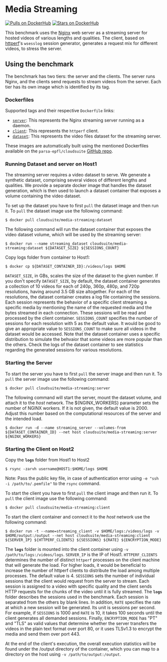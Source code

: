 # Media Streaming

[![Pulls on DockerHub][dhpulls]][dhrepo]
[![Stars on DockerHub][dhstars]][dhrepo]

This benchmark uses the [Nginx][nginx_repo] web server as a streaming server for hosted videos of various lengths and qualities. The client, based on [httperf][httperf_repo]'s `wsesslog` session generator, generates a request mix for different videos, to stress the server.

## Using the benchmark ##
The benchmark has two tiers: the server and the clients. The server runs Nginx, and the clients send requests to stream videos from the server. Each tier has its own image which is identified by its tag.

### Dockerfiles ###

Supported tags and their respective `Dockerfile` links:

 - [`server`][serverdocker]: This represents the Nginx streaming server running as a daemon.
 - [`client`][clientdocker]: This represents the `httperf` client.
 - [`dataset`][datasetdocker]: This represents the video files dataset for the streaming server.

These images are automatically built using the mentioned Dockerfiles available on the `parsa-epfl/cloudsuite` [GitHub repo][repo].

### Running Dataset and server on Host1

The streaming server requires a video dataset to serve. We generate a synthetic dataset, comprising several videos of different lengths and qualities. We provide a separate docker image that handles the dataset generation, which is then used to launch a dataset container that exposes a volume containing the video dataset.

To set up the dataset you have to first `pull` the dataset image and then run it. To `pull` the dataset image use the following command:

    $ docker pull cloudsuite/media-streaming:dataset

The following command will run the dataset container that exposes the video dataset volume, which will be used by the streaming server:

    $ docker run --name streaming_dataset cloudsuite/media-streaming:dataset ${DATASET_SIZE} ${SESSIONS_COUNT}

Copy logs folder from container to Host1:

    $ docker cp ${DATASET_CONTAINER_ID}:/videos/logs $HOME
    
`DATASET_SIZE`, in GBs, scales the size of the dataset to the given number. If you don't specify `DATASET_SIZE`, by default, the dataset container generates a collection of 10 videos for each of 240p, 360p, 480p, and 720p resolutions, having around 3.5 GB size altogether. For each of the resolutions, the dataset container creates a log file containing the sessions. Each session represents the behavior of a specific client streaming a specific media by mentioning the name of the requested media and the bytes streamed in each connection. These sessions will be read and processed by the client container. `SESSIONS_COUNT` specifies the number of sessions for each resolution with 5 as the default value. It would be good to give an appropriate value to `SESSIONS_COUNT` to make sure all videos in the dataset would be accessed. Note that the dataset container uses a specific distribution to simulate the behvaior that some videos are more popular than the others. Check the logs of the dataset container to see statistics regarding the generated sessions for various resolutions.

### Starting the Server ####
To start the server you have to first `pull` the server image and then run it. To `pull` the server image use the following command:

    $ docker pull cloudsuite/media-streaming:server

The following command will start the server, mount the dataset volume, and attach it to the *host* network. The ${NGINX_WORKERS} parameter sets the number of NGINX workers. If it is not given, the default value is 2000. Adjust this number based on the computational resources of the server and the intended load.  

    $ docker run -d --name streaming_server --volumes-from ${DATASET_CONTAINER_ID} --net host cloudsuite/media-streaming:server ${NGINX_WORKERS}


### Starting the Client on Host2 ###

Copy the **`logs`** folder from Host1 to Host2

    $ rsync -zarvh username@HOST1:$HOME/logs $HOME

Note: Pass the public key file, in case of authentication error using `-e "ssh -i /path/to/.pemfile"` to the `rsync` command.


To start the client you have to first `pull` the client image and then run it. To `pull` the client image use the following command:

    $ docker pull cloudsuite/media-streaming:client

To start the client container and connect it to the *host* network use the following command:

    $ docker run -t --name=streaming_client -v $HOME/logs:/videos/logs -v $HOME/output:/output --net host cloudsuite/media-streaming:client ${SERVER_IP} ${HTTPERF_CLIENTS} ${SESSIONS} ${RATE} ${ENCRYPTION_MODE}

The **`logs`** folder is mounted into the client container using `-v /path/to/logs:/videos/logs`. `SERVER_IP` is the IP of Host1. `HTTPERF_CLIENTS` determines the number of distinct `httperf` processes on the client machine that will generate the load. For higher loads, it would be beneficial to increase the number of httperf clients to distribute the load among multiple processes. The default value is 4. `SESSIONS` sets the number of individual sessions that the client would request from the server to stream. Each session is assigned to a video with specific quality and the client sends HTTP requests for the chunks of the video until it is fully streamed. The **`logs`** folder describes the sessions used in the benchmark. Each session is separated from the others by blank lines. In addition, `RATE` specifies the rate at which a new session will be generated. Its unit is sessions per second. For example, if `SESSIONS` is 1000 and `RATE` is 10, it takes 100 seconds until the client generates all demanded sessions. Finally, `ENCRYPTION_MODE` has "PT" and "TLS" as valid values that determine whether the server transfers the videos in the plain text format over port 80, or it uses TLSv1.3 to encrypt the media and send them over port 443. 

At the end of the client's execution, the overall execution statistics will be found under the /output directory of the container, which you can map to a directory on the host using `-v /path/to/output:/output`. 

  [datasetdocker]: https://github.com/parsa-epfl/cloudsuite/blob/main/benchmarks/media-streaming/dataset/Dockerfile "Dataset Dockerfile"  

  [serverdocker]: https://github.com/parsa-epfl/cloudsuite/blob/main/benchmarks/media-streaming/server/Dockerfile "Server Dockerfile"

  [clientdocker]: https://github.com/parsa-epfl/cloudsuite/blob/main/benchmarks/media-streaming/client/Dockerfile "Client Dockerfile"

  [repo]: https://github.com/parsa-epfl/cloudsuite/tree/main/benchmarks/media-streaming "GitHub Repo"
  [dhrepo]: https://hub.docker.com/r/cloudsuite/media-streaming/ "DockerHub Page"
  [dhpulls]: https://img.shields.io/docker/pulls/cloudsuite/media-streaming.svg "Go to DockerHub Page"
  [dhstars]: https://img.shields.io/docker/stars/cloudsuite/media-streaming.svg "Go to DockerHub Page"
  [nginx_repo]: https://github.com/nginx/nginx "Nginx repo"
  [httperf_repo]: https://github.com/httperf/httperf "httperf repo"
